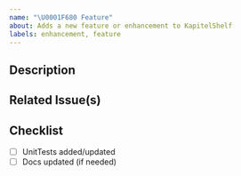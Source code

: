 ```yaml
---
name: "\U0001F680 Feature"
about: Adds a new feature or enhancement to KapitelShelf
labels: enhancement, feature
---
```


## Description

<!-- What feature does this PR implement? -->

## Related Issue(s)

<!-- Link to the issue(s) this implements (e.g., Closes #123) -->

## Checklist

- [ ] UnitTests added/updated
- [ ] Docs updated (if needed)
